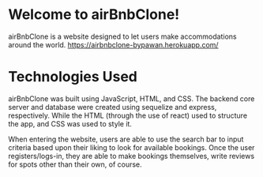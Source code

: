 # Welcome to airBnbClone!

airBnbClone is a website designed to let users make accommodations around the world.
https://airbnbclone-bypawan.herokuapp.com/

# Technologies Used
airBnbClone was built using JavaScript, HTML, and CSS. The backend core server and database were created using sequelize and express, respectively. While the HTML (through the use of react) used to structure the app, and CSS was used to style it.

When entering the website, users are able to use the search bar to input criteria based upon their liking to look for available bookings. Once the user registers/logs-in, they are able to make bookings themselves, write reviews for spots other than their own, of course.

